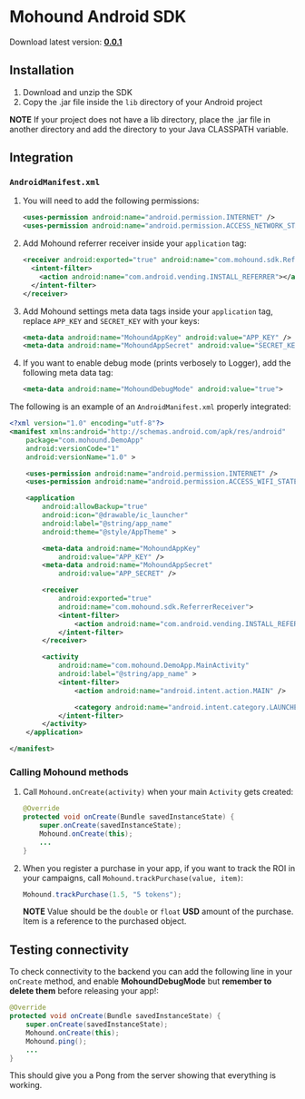 # Mohound Android SDK
Download latest version: [**0.0.1**](https://www.dropbox.com/s/fs0vprsehbbeuku/mohound-0.0.1.jar)

## Installation
1. Download and unzip the SDK
2. Copy the .jar file inside the `lib` directory of your Android project

**NOTE** If your project does not have a lib directory, place the .jar file in
another directory and add the directory to your Java CLASSPATH variable.

## Integration

### `AndroidManifest.xml`

1. You will need to add the following permissions:

    ```xml
    <uses-permission android:name="android.permission.INTERNET" />
    <uses-permission android:name="android.permission.ACCESS_NETWORK_STATE" />
    ```

2. Add Mohound referrer receiver inside your `application` tag:

   	```xml
   	<receiver android:exported="true" android:name="com.mohound.sdk.ReferrerReceiver">
   	  <intent-filter>
   	    <action android:name="com.android.vending.INSTALL_REFERRER"></action>
      </intent-filter>
    </receiver>
   	```

3. Add Mohound settings meta data tags inside your `application` tag, replace
   `APP_KEY` and `SECRET_KEY` with your keys:

	```xml
	<meta-data android:name="MohoundAppKey" android:value="APP_KEY" />
    <meta-data android:name="MohoundAppSecret" android:value="SECRET_KEY" />
	```

4. If you want to enable debug mode (prints verbosely to Logger), add the
   following meta data tag:
   	```xml
   	<meta-data android:name="MohoundDebugMode" android:value="true">
   	```

The following is an example of an `AndroidManifest.xml` properly integrated:

```xml
<?xml version="1.0" encoding="utf-8"?>
<manifest xmlns:android="http://schemas.android.com/apk/res/android"
    package="com.mohound.DemoApp"
    android:versionCode="1"
    android:versionName="1.0" >

    <uses-permission android:name="android.permission.INTERNET" />
    <uses-permission android:name="android.permission.ACCESS_WIFI_STATE" />

    <application
        android:allowBackup="true"
        android:icon="@drawable/ic_launcher"
        android:label="@string/app_name"
        android:theme="@style/AppTheme" >

        <meta-data android:name="MohoundAppKey"
            android:value="APP_KEY" />
        <meta-data android:name="MohoundAppSecret"
            android:value="APP_SECRET" />

        <receiver
            android:exported="true"
            android:name="com.mohound.sdk.ReferrerReceiver">
      		<intent-filter>
            	<action android:name="com.android.vending.INSTALL_REFERRER" />
      		</intent-filter>
		</receiver>

        <activity
            android:name="com.mohound.DemoApp.MainActivity"
            android:label="@string/app_name" >
            <intent-filter>
                <action android:name="android.intent.action.MAIN" />

                <category android:name="android.intent.category.LAUNCHER" />
            </intent-filter>
        </activity>
    </application>

</manifest>
```

### Calling Mohound methods

1. Call `Mohound.onCreate(activity)` when your main `Activity` gets created:

   ```java
   @Override
   protected void onCreate(Bundle savedInstanceState) {
       super.onCreate(savedInstanceState);
       Mohound.onCreate(this);
       ...
   }
   ```

2. When you register a purchase in your app, if you want to track the ROI in
   your campaigns, call `Mohound.trackPurchase(value, item)`:

   ```java
   Mohound.trackPurchase(1.5, "5 tokens");
   ```

   **NOTE** Value should be the `double` or `float` **USD** amount of the
   purchase. Item is a reference to the purchased object.

## Testing connectivity

To check connectivity to the backend you can add the following line in your
`onCreate` method, and enable **MohoundDebugMode** but **remember to delete
them** before releasing your app!:

   ```java
   @Override
   protected void onCreate(Bundle savedInstanceState) {
       super.onCreate(savedInstanceState);
       Mohound.onCreate(this);
       Mohound.ping();
       ...
   }
   ```

This should give you a Pong from the server showing that everything is working.
